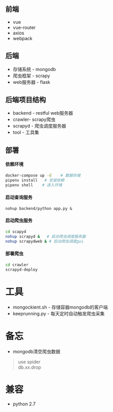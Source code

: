 ## 前端
- vue
- vue-router
- axios
- webpack

## 后端
- 存储系统 - mongodb
- 爬虫框架 - scrapy
- web服务器 - flask

## 后端项目结构
- backend - restful web服务器
- crawler- scrapy爬虫
- scrapyd - 爬虫调度服务器
- tool - 工具集

## 部署
#### 依赖环境
``` bash
docker-compose up -d    # 数据存储
pipenv install   # 安装依赖
pipenv shell    # 进入环境
```

#### 启动查询服务
```
nohup backend/python app.py &
```

#### 启动爬虫服务
```bash
cd scapyd
nohup scrapyd &   # 启动爬虫调度服务器 
nohup scrapydweb & # 启动爬虫调度gui
```

#### 部署爬虫
```bash
cd crawler
scrapyd-deploy
```

# 工具
* mongockient.sh - 存储容器mongodb的客户端
* keeprunning.py - 每天定时自动触发爬虫采集

# 备忘
* mongodb清空爬虫数据
> use spider  
> db.xx.drop  

# 兼容
* python 2.7
